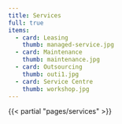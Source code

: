 ```yaml
---
title: Services
full: true
items: 
  - card: Leasing
    thumb: managed-service.jpg
  - card: Maintenance
    thumb: maintenance.jpg
  - card: Outsourcing
    thumb: outi1.jpg
  - card: Service Centre
    thumb: workshop.jpg
---
```


{{< partial "pages/services" >}}
